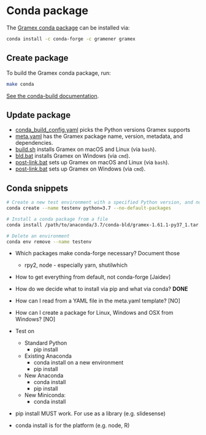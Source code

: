 # Conda package

The [Gramex conda package](https://anaconda.org/gramener/gramex) can be installed via:

```bash
conda install -c conda-forge -c gramener gramex
```

## Create package

To build the Gramex conda package, run:

```bash
make conda
```

[See the conda-build documentation](https://docs.conda.io/projects/conda-build/en/latest/).

## Update package

- [conda_build_config.yaml](conda_build_config.yaml) picks the Python versions Gramex supports
- [meta.yaml](meta.yaml) has the Gramex package name, version, metadata, and dependencies.
- [build.sh](build.sh) installs Gramex on macOS and Linux (via `bash`).
- [bld.bat](bld.bat) installs Gramex on Windows (via `cmd`).
- [post-link.bat](post-link.bat) sets up Gramex on macOS and Linux (via `bash`).
- [post-link.bat](post-link.bat) sets up Gramex on Windows (via `cmd`).

## Conda snippets


```bash
# Create a new test environment with a specified Python version, and no default packages
conda create --name testenv python=3.7 --no-default-packages

# Install a conda package from a file
conda install /path/to/anaconda/3.7/conda-bld/gramex-1.61.1-py37_1.tar.bz2

# Delete an environment
conda env remove --name testenv
```

- Which packages make conda-forge necessary? Document those
  - rpy2, node - especially yarn, shutilwhich
- How to get everything from default, not conda-forge [Jaidev]
- How do we decide what to install via pip and what via conda? **DONE**
- How can I read from a YAML file in the meta.yaml template? [NO]
- How can I create a package for Linux, Windows and OSX from Windows? [NO]

- Test on
  - Standard Python
    - pip install
  - Existing Anaconda
    - conda install on a new environment
    - pip install
  - New Anaconda
    - conda install
    - pip install
  - New Miniconda:
    - conda install

- pip install MUST work. For use as a library (e.g. slidesense)
- conda install is for the platform (e.g. node, R)
